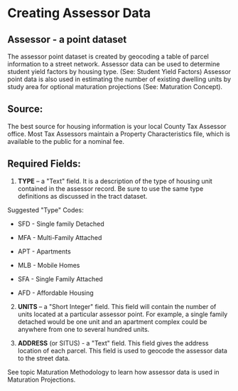# Creating Assessor Data

## Assessor - a point dataset
The assessor point dataset is created by geocoding a table of parcel information to a street network.  Assessor data can be used to determine student yield factors by housing type.  (See: Student Yield Factors)  Assessor point data is also used in estimating the number of existing dwelling units by study area for optional maturation projections (See: Maturation Concept).

## Source:  
The best source for housing information is your local County Tax Assessor office.  Most Tax Assessors maintain a Property Characteristics file, which is available to the public for a nominal fee.  

## Required Fields:
1. **TYPE** – a "Text" field.  It is a description of the type of housing unit contained in the assessor record.  Be sure to use the same type definitions as discussed in the tract dataset.

Suggested "Type" Codes:

* SFD - Single family Detached

* MFA - Multi-Family Attached

* APT - Apartments

* MLB - Mobile Homes

* SFA - Single Family Attached

* AFD - Affordable Housing

2. **UNITS** – a "Short Integer" field.  This field will contain the number of units located at a particular assessor point.  For example, a single family detached would be one unit and an apartment complex could be anywhere from one to several hundred units.

3. **ADDRESS** (or SITUS) - a "Text" field. This field gives the address location of each parcel.  This field is used to geocode the assessor data to the street data.

 

See topic Maturation Methodology to learn how assessor data is used in Maturation Projections.

 
